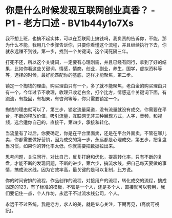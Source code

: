 # 你是什么时候发现互联网创业真香？ - P1 - 老方口述 - BV1b44y1o7Xs

我不想上班，也搞不起实体，可以在互联网上搞钱吗，我负责的告诉你，不能，那为什么不能，我用几个步骤告诉你，只要你看懂这个流程，并且继续执行下去，你就永远赚不到钱，第一步，找到一个关键词，这个词死隔三年。

打死不还，所以这个关键词，一定要有心理刚需，并且已经有同行，拿到了好的结果，比如你看这些关键词，情感，情商，创业，副业，养生，国学，虚拟资料等等，选择的时候，最好能匹配你的基底，这样才能聚焦，第二步。

锁定一个掏钱的理由，购买理由只有一个，多了就不能聚焦，老白金的购买理由只有一个，今年过节不收理，收理只收老白金，打个比方，情感这个关键词下面，有跑流，有挽回，有相亲，有咨询等等，你只需要锁定一个。

掏钱的理由就可以了，第三步，锁定流量渠道，没有流量就没有成交，你需要在平台，不断的释放价值，吸引流量，互联网无非三种展现方式，人字，音频，和视频，选合适你自己的，直接干，第四步，承接和转化。

当流量有了过后，你要确定，你是在平台里面卖，还是在平台外面卖，不管在哪儿卖，你都需要做好营销，因为成交的第一步，永远都是心理成交，第五步，把复盘当习惯，如果你的转化率太低，你就需要把数据拉出来。

思考问题，关注同行，对比自己，反复打磨和优化，提高转化率，只有不断的复盘，才能不断的发现问题，不断的进步，第六步，搞流水线，把自己每天要做的事情，搞成流水线，因为它效率高，最关键的是可以复制，比方说。

你的时间安排的流程，作品创作的流程，对接用户的流程，转化成交的流程，搞成固定的123，有了标准的模板，不管是一个人，还是多个人，直接就可以套用，我们要记住一点，个人作坊，永远干不过流水线公司，个人。

永远干不过系统，我是老方，求人的美，就是专心关注，下期再见，(高度可視訊)。